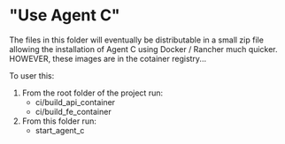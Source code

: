 # "Use Agent C"  

The files in this folder will eventually be distributable in a small zip file allowing the installation of Agent C using Docker / Rancher much quicker.  HOWEVER, these images are in the cotainer registry...

To user this:

1. From the root folder of the project run:
    - ci/build_api_container
    - ci/build_fe_container
2. From this folder run:
   - start_agent_c